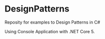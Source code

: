# DesignPatterns
Reposity for examples to Design Patterns in C#

Using Console Application with .NET Core 5.
